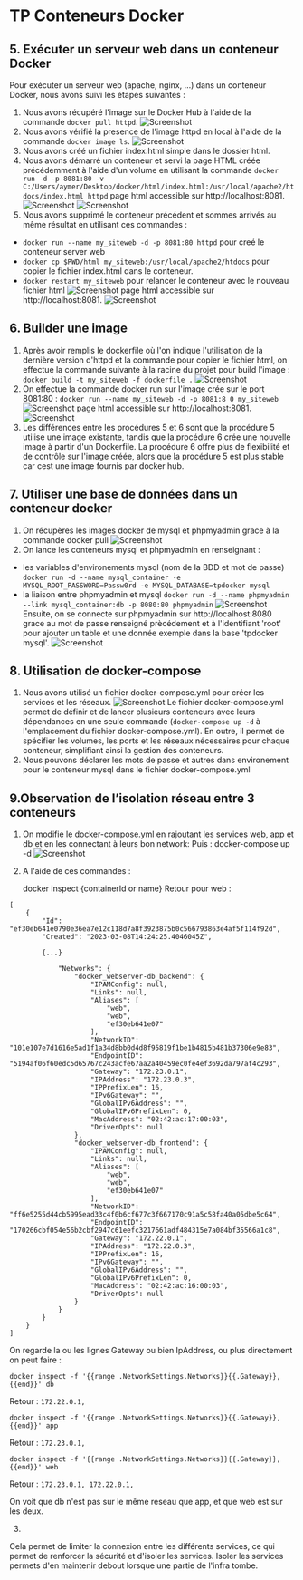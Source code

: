 TP Conteneurs Docker
====================

5\. Exécuter un serveur web dans un conteneur Docker
----------------------------------------------------

Pour exécuter un serveur web (apache, nginx, ...) dans un conteneur Docker, nous avons suivi les étapes suivantes :

1.  Nous avons récupéré l'image sur le Docker Hub à l'aide de la commande `docker pull httpd`.
![Screenshot](ScreenShots/screenShotBash5A.png)
2.  Nous avons vérifié la presence de l'image httpd en local à l'aide de la commande `docker image ls`.
![Screenshot](ScreenShots/screenShotBash5B.png)
3.  Nous avons créé un fichier index.html simple dans le dossier html.
4.  Nous avons démarré un conteneur et servi la page HTML créée précédemment à l'aide d'un volume en utilisant la commande `docker run -d -p 8081:80 -v C:/Users/aymer/Desktop/docker/html/index.html:/usr/local/apache2/htdocs/index.html httpd` page html accessible sur http://localhost:8081.
![Screenshot](ScreenShots/screenShotBash5D.png)
![Screenshot](ScreenShots/screenShotBash5DD.png)
5.  Nous avons supprimé le conteneur précédent et sommes arrivés au même résultat en utilisant ces commandes :
- `docker run --name my_siteweb -d -p 8081:80 httpd` pour creé le conteneur server web
- `docker cp $PWD/html my_siteweb:/usr/local/apache2/htdocs` pour copier le fichier index.html dans le conteneur.
- `docker restart my_siteweb` pour relancer le conteneur avec le nouveau fichier html
![Screenshot](ScreenShots/screenShotBash5E.png)
page html accessible sur http://localhost:8081.
![Screenshot](ScreenShots/screenShotBash5DD.png)

6\. Builder une image
----------------------------------------------------
1. Après avoir remplis le dockerfile où l'on indique l'utilisation de la dernière version d'httpd et la commande pour copier le fichier html, on effectue la commande suivante à la racine du projet pour build l'image : `docker build -t my_siteweb -f dockerfile .`
![Screenshot](ScreenShots/screenShotBash6A.png)
2. On effectue la commande docker run sur l'image crée sur le port 8081:80 : `docker run --name my_siteweb -d -p 8081:8
0 my_siteweb`
![Screenshot](ScreenShots/screenShotBash6B.png)
page html accessible sur http://localhost:8081.
![Screenshot](ScreenShots/screenShotBash5DD.png)
3. Les différences entre les procédures 5 et 6 sont que la procédure 5 utilise une image existante, tandis que la procédure 6 crée une nouvelle image à partir d'un Dockerfile. La procédure 6 offre plus de flexibilité et de contrôle sur l'image créée, alors que la procédure 5 est plus stable car cest une image fournis par docker hub.

7\. Utiliser une base de données dans un conteneur docker
----------------------------------------------------
1. On récupères les images docker de mysql et phpmyadmin grace à la commande docker pull ![Screenshot](ScreenShots/screenShotBash7A.png)
2. On lance les conteneurs mysql et phpmyadmin en renseignant :
- les variables d'environements mysql (nom de la BDD et mot de passe) `docker run -d --name mysql_container -e MYSQL_ROOT_PASSWORD=Passw0rd -e MYSQL_DATABASE=tpdocker mysql`
- la liaison entre phpmyadmin et mysql `docker run -d --name phpmyadmin --link mysql_container:db -p 8080:80 phpmyadmin`
![Screenshot](ScreenShots/screenShotBash7B.png)
Ensuite, on se connecte sur phpmyadmin sur http://localhost:8080 grace au mot de passe renseigné prècédement et à l'identifiant 'root' pour ajouter un table et une donnée exemple dans la base 'tpdocker mysql'.
![Screenshot](ScreenShots/screenShotPhpmyadmin7B.png)

8\. Utilisation de docker-compose
---------------------------------
1. Nous avons utilisé un fichier docker-compose.yml pour créer les services et les réseaux.
![Screenshot](ScreenShots/screenShotBash8.png)
Le fichier docker-compose.yml permet de définir et de lancer plusieurs conteneurs avec leurs dépendances en une seule commande (`docker-compose up -d` à l'emplacement du fichier docker-compose.yml). En outre, il permet de spécifier les volumes, les ports et les réseaux nécessaires pour chaque conteneur, simplifiant ainsi la gestion des conteneurs.
2. Nous pouvons déclarer les mots de passe et autres dans environement pour le conteneur mysql dans le fichier docker-compose.yml

9\.Observation de l’isolation réseau entre 3 conteneurs
---------------------------------
1. On modifie le docker-compose.yml en rajoutant les services web, app et db et en les connectant à leurs bon network:
Puis : 
	docker-compose up -d
![Screenshot](ScreenShots/screenShotBash9.png)
2. A l'aide de ces commandes :
	
	docker inspect {containerId or name}
Retour pour web :
```
[
    {
        "Id": "ef30eb641e0790e36ea7e12c118d7a8f3923875b0c566793863e4af5f114f92d",
        "Created": "2023-03-08T14:24:25.4046045Z",
        
        {...}
        
            "Networks": {
                "docker_webserver-db_backend": {
                    "IPAMConfig": null,
                    "Links": null,
                    "Aliases": [
                        "web",
                        "web",
                        "ef30eb641e07"
                    ],
                    "NetworkID": "101e107e7d1616e5ad1f1a34d8bb0d4d8f95819f1be1b4815b481b37306e9e83",
                    "EndpointID": "5194af06f60edc5d65767c243acfe67aa2a40459ec0fe4ef3692da797af4c293",
                    "Gateway": "172.23.0.1",
                    "IPAddress": "172.23.0.3",
                    "IPPrefixLen": 16,
                    "IPv6Gateway": "",
                    "GlobalIPv6Address": "",
                    "GlobalIPv6PrefixLen": 0,
                    "MacAddress": "02:42:ac:17:00:03",
                    "DriverOpts": null
                },
                "docker_webserver-db_frontend": {
                    "IPAMConfig": null,
                    "Links": null,
                    "Aliases": [
                        "web",
                        "web",
                        "ef30eb641e07"
                    ],
                    "NetworkID": "ff6e5255d44cb5995ead33c4f0b6cf677c3f667170c91a5c58fa40a05dbe5c64",
                    "EndpointID": "170266cbf054e56b2cbf2947c61eefc3217661adf484315e7a084bf35566a1c8",
                    "Gateway": "172.22.0.1",
                    "IPAddress": "172.22.0.3",
                    "IPPrefixLen": 16,
                    "IPv6Gateway": "",
                    "GlobalIPv6Address": "",
                    "GlobalIPv6PrefixLen": 0,
                    "MacAddress": "02:42:ac:16:00:03",
                    "DriverOpts": null
                }
            }
        }
    }
]
```

On regarde la ou les lignes Gateway ou bien IpAddress, ou plus directement on peut faire :

	docker inspect -f '{{range .NetworkSettings.Networks}}{{.Gateway}}, {{end}}' db

Retour : `172.22.0.1,`

	docker inspect -f '{{range .NetworkSettings.Networks}}{{.Gateway}}, {{end}}' app

Retour : `172.23.0.1,`

	docker inspect -f '{{range .NetworkSettings.Networks}}{{.Gateway}}, {{end}}' web

Retour : `172.23.0.1, 172.22.0.1,`

  

On voit que db n'est pas sur le même reseau que app, et que web est sur les deux.

3. 
Cela permet de limiter la connexion entre les différents services, ce qui permet de renforcer la sécurité et d'isoler les services. Isoler les services permets d'en maintenir debout lorsque une partie de l'infra tombe.